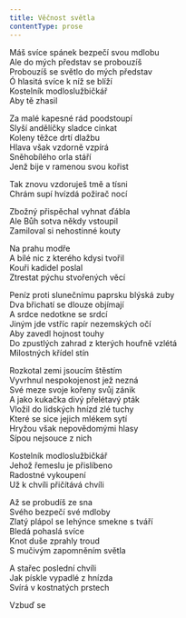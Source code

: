 ```yaml
---
title: Věčnost světla
contentType: prose
---
```


<section>

Máš svíce spánek bezpečí svou mdlobu  
Ale do mých představ se probouzíš  
Probouzíš se světlo do mých představ  
Ó hlasitá svíce k níž se blíží  
Kostelník modloslužbičkář  
Aby tě zhasil

Za malé kapesné rád poodstoupí  
Slyší andělíčky sladce cinkat  
Koleny těžce drtí dlažbu  
Hlava však vzdorně vzpírá  
Sněhobílého orla stáří  
Jenž bije v ramenou svou kořist

Tak znovu vzdoruješ tmě a tísni  
Chrám supí hvízdá požirač nocí

Zbožný přispěchal vyhnat ďábla  
Ale Bůh sotva někdy vstoupil  
Zamiloval si nehostinné kouty

Na prahu modře  
A bílé nic z kterého kdysi tvořil  
Kouři kadidel poslal  
Ztrestat pýchu stvořených věcí

Peníz proti slunečnímu paprsku blýská zuby  
Dva břichatí se dlouze objímají  
A srdce nedotkne se srdcí  
Jiným jde vstříc rapír nezemských očí  
Aby zavedl hojnost touhy  
Do zpustlých zahrad z kterých houfně vzlétá  
Milostných křídel stín

Rozkotal zemi jsoucím štěstím  
Vyvrhnul nespokojenost jež nezná  
Své meze svoje kořeny svůj zánik  
A jako kukačka divý přelétavý pták  
Vložil do lidských hnízd zlé tuchy  
Které se sice jejich mlékem sytí  
Hryžou však nepovědomými hlasy  
Sípou nejsouce z nich

Kostelník modloslužbičkář  
Jehož řemeslu je přislíbeno  
Radostné vykoupení  
Už k chvíli přičítává chvíli

Až se probudíš ze sna  
Svého bezpečí své mdloby  
Zlatý plápol se lehýnce smekne s tváří  
Bledá pohaslá svíce  
Knot duše zprahly troud  
S mučivým zapomněním světla

A stařec poslední chvíli  
Jak pískle vypadlé z hnízda  
Svírá v kostnatých prstech

Vzbuď se

</section>
